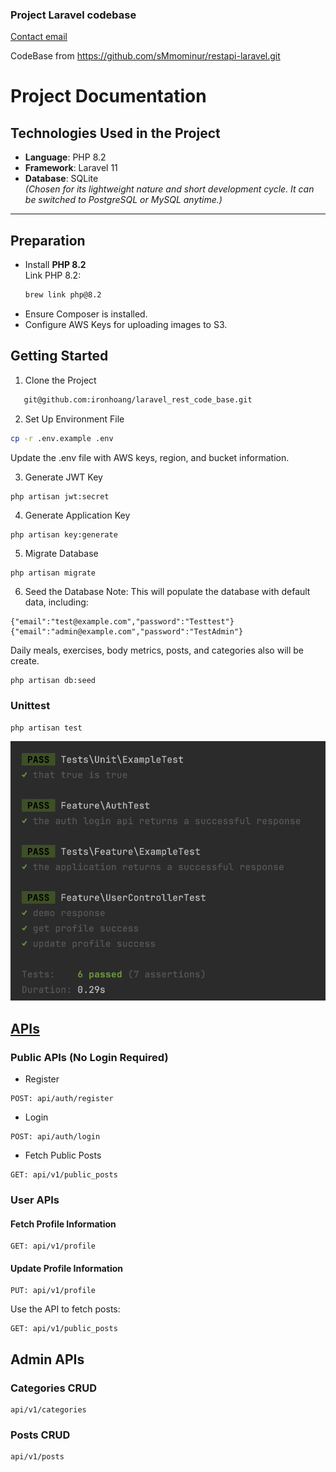 ### Project Laravel codebase

[Contact email](mailto:ironhoang@gmail.com)

CodeBase from https://github.com/sMmominur/restapi-laravel.git

# Project Documentation

## Technologies Used in the Project

- **Language**: PHP 8.2
- **Framework**: Laravel 11
- **Database**: SQLite  
  *(Chosen for its lightweight nature and short development cycle. It can be switched to PostgreSQL or MySQL anytime.)*

---

## Preparation

- Install **PHP 8.2**  
  Link PHP 8.2:
  ```bash
  brew link php@8.2
  ```
- Ensure Composer is installed.
- Configure AWS Keys for uploading images to S3.

## Getting Started

1. Clone the Project

```bash
   git@github.com:ironhoang/laravel_rest_code_base.git
 ```

2. Set Up Environment File

```bash
cp -r .env.example .env
```

Update the .env file with AWS keys, region, and bucket information.

3. Generate JWT Key

```bash
php artisan jwt:secret
```

4. Generate Application Key

```
php artisan key:generate
```

5. Migrate Database

```
php artisan migrate
```

6. Seed the Database
   Note: This will populate the database with default data, including:

```
{"email":"test@example.com","password":"Testtest"}
{"email":"admin@example.com","password":"TestAdmin"}
```

Daily meals, exercises, body metrics, posts, and categories also will be create.

```
php artisan db:seed
```

### Unittest

```
php artisan test
```

![unittest result](documents/unittest.png)

## [APIs](documents/rest_code_base.postman_collection.json)

### Public APIs (No Login Required)

* Register

```
POST: api/auth/register
```

* Login

```
POST: api/auth/login
```

* Fetch Public Posts

```
GET: api/v1/public_posts
```

### User APIs

#### Fetch Profile Information

```
GET: api/v1/profile
```

#### Update Profile Information

```
PUT: api/v1/profile
```

Use the API to fetch posts:

```
GET: api/v1/public_posts
```

## Admin APIs

### Categories CRUD

```
api/v1/categories
```

### Posts CRUD

```
api/v1/posts
```
